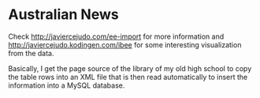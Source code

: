 # Australian News

Check http://javiercejudo.com/ee-import for more information and
http://javiercejudo.kodingen.com/ibee for some interesting visualization
from the data.

Basically, I get the page source of the library of my old high school to copy
the table rows into an XML file that is then read automatically to insert the
information into a MySQL database.
